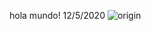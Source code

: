 hola mundo!
12/5/2020
![origin](https://www.google.com/url?sa=i&url=https%3A%2F%2Far.pinterest.com%2Fpin%2F376824693814923548%2F&psig=AOvVaw23NDFrcVgcCN4H5Bx_iv9-&ust=1588984798933000&source=images&cd=vfe&ved=0CAIQjRxqFwoTCKDjgOaDo-kCFQAAAAAdAAAAABAI)